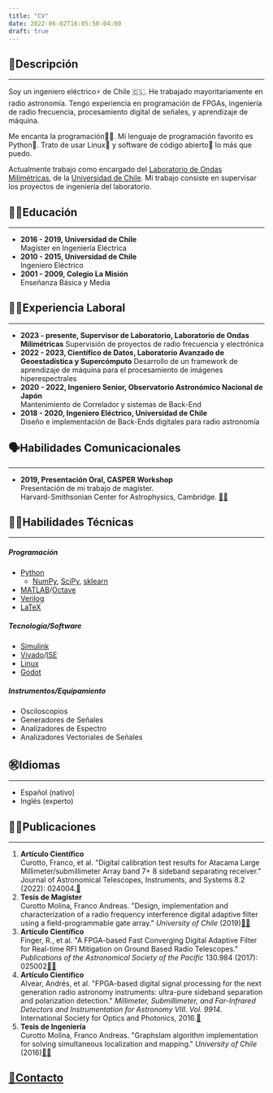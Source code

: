 ```yaml
---
title: "CV"
date: 2022-06-02T16:05:50-04:00
draft: true
---
```

## 🙋Descripción
----------------
Soy un ingeniero eléctrico⚡ de Chile 🇨🇱. He trabajado mayoritariamente en radio astronomía. Tengo experiencia en programación de FPGAs, ingeniería de radio frecuencia, procesamiento digital de señales, y aprendizaje de máquina.  

Me encanta la programación🧑‍💻. Mi lenguaje de programación favorito es Python🐍. Trato de usar Linux🐧 y software de código abierto🐂 lo más que puedo. 

Actualmente trabajo como encargado del [Laboratorio de Ondas Milimétricas](http://www.das.uchile.cl/lab_mwl/), de la [Universidad de Chile](https://uchile.cl/). Mi trabajo consiste en supervisar los proyectos de ingeniería del laboratorio.

## 🧑‍🎓Educación
----------------------
- **2016 - 2019, Universidad de Chile**  
Magíster en Ingeniería Eléctrica
- **2010 - 2015, Universidad de Chile**  
Ingeniero Eléctrico
- **2001 - 2009, Colegio La Misión**  
Enseñanza Básica y Media

## 🧑‍💼Experiencia Laboral
--------------------------------
- **2023 - presente, Supervisor de Laboratorio, Laboratorio de Ondas Milimétricas**
Supervisión de  proyectos de radio frecuencia y electrónica
- **2022 - 2023, Científico de Datos, Laboratorio Avanzado de Geoestadística y Supercómputo**
Desarrollo de un framework de aprendizaje de máquina para el procesamiento de imágenes hiperespectrales
- **2020 - 2022, Ingeniero Senior, Observatorio Astronómico Nacional de Japón**  
Mantenimiento de Correlador y sistemas de Back-End
- **2018 - 2020, Ingeniero Eléctrico, Universidad de Chile**  
Diseño e implementación de Back-Ends digitales para radio astronomía

## 🗣️Habilidades Comunicacionales
-------------------------------------
- **2019, Presentación Oral, CASPER Workshop**  
Presentación de mi trabajo de magíster.  
Harvard-Smithsonian Center for Astrophysics, Cambridge. [🎥🔗](https://www.youtube.com/watch?v=0nEW_KABmiQ)

## 🧑‍💻Habilidades Técnicas
---------------------------------
##### Programación
- [Python](https://www.python.org/)
    - [NumPy](https://numpy.org/), [SciPy](https://scipy.org/), [sklearn](https://scikit-learn.org/stable/index.html)
- [MATLAB](https://www.mathworks.com/products/matlab.html)/[Octave](https://octave.org/index)
- [Verilog](https://ieeexplore.ieee.org/document/1620780)
- [LaTeX](https://www.latex-project.org/)
##### Tecnología/Software
- [Simulink](https://www.mathworks.com/products/simulink.html)
- [Vivado](https://www.xilinx.com/products/design-tools/vivado.html)/[ISE](https://www.xilinx.com/products/design-tools/ise-design-suite.html)
- [Linux](https://git.kernel.org/pub/scm/linux/kernel/git/torvalds/linux.git/)
- [Godot](https://godotengine.org/)
##### Instrumentos/Equipamiento
- Osciloscopios
- Generadores de Señales
- Analizadores de Espectro
- Analizadores Vectoriales de Señales

## ㊗️Idiomas
----------------
- Español (nativo)
- Inglés (experto)

## 🧑‍🔬Publicaciones
--------------------------
1. **Artículo Científico**  
Curotto, Franco, et al. "Digital calibration test results for Atacama Large Millimeter/submillimeter Array band 7+ 8 sideband separating receiver." Journal of Astronomical Telescopes, Instruments, and Systems 8.2 (2022): 024004.[🔗](https://www.spiedigitallibrary.org/journals/Journal-of-Astronomical-Telescopes-Instruments-and-Systems/volume-8/issue-02/024004/Digital-calibration-test-results-for-Atacama-Large-Millimeter-submillimeter-Array/10.1117/1.JATIS.8.2.024004.full?SSO=1&tab=ArticleLinkCited)
2. **Tesis de Magíster**  
Curotto Molina, Franco Andreas. "Design, implementation  and characterization of a radio frequency interference digital adaptive filter using a field-programmable gate  array." _University of Chile_ (2019)[📄🔗](http://www.das.uchile.cl/lab_mwl/publicaciones/Tesis/tesis_franco_curotto.pdf)
3. **Artículo Científico**  
Finger, R., et al. "A FPGA-based Fast Converging Digital Adaptive Filter for Real-time RFI Mitigation on Ground Based Radio Telescopes." _Publications of the Astronomical  Society of the Pacific_ 130.984 (2017): 025002[📄🔗](https://iopscience.iop.org/article/10.1088/1538-3873/aa972f/pdf)
4. **Artículo Científico**  
Alvear, Andrés, et al. "FPGA-based digital signal processing for the next generation radio astronomy instruments: ultra-pure sideband separation and polarization detection." _Millimeter, Submillimeter, and Far-Infrared Detectors and Instrumentation for Astronomy VIII. Vol. 9914_. International Society for Optics and Photonics, 2016.[🔗](https://www.researchgate.net/publication/305455863_FPGA-based_digital_signal_processing_for_the_next_generation_radio_astronomy_instruments_ultra-pure_sideband_separation_and_polarization_detection)
5. **Tesis de Ingeniería**  
Curotto Molina, Franco Andreas. "Graphslam algorithm implementation for solving simultaneous localization and mapping." _University of Chile_ (2016)[📄🔗](http://repositorio.uchile.cl/bitstream/handle/2250/139093/Graphslam-algorithm-implementation-for-solving-simultaneous-localization-and-mapping.pdf?sequence=1)

## [📧Contacto](/es/contact)

